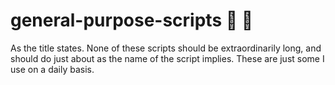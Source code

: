 # general-purpose-scripts :scroll: :scroll:

As the title states. None of these scripts should be extraordinarily long, and should do just about as the name of the script implies. These are just some I use on a daily basis.
